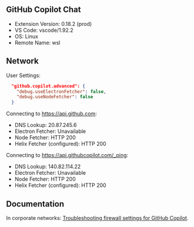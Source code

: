 ## GitHub Copilot Chat

- Extension Version: 0.18.2 (prod)
- VS Code: vscode/1.92.2
- OS: Linux
- Remote Name: wsl

## Network

User Settings:
```json
  "github.copilot.advanced": {
    "debug.useElectronFetcher": false,
    "debug.useNodeFetcher": false
  }
```

Connecting to https://api.github.com:
- DNS Lookup: 20.87.245.6
- Electron Fetcher: Unavailable
- Node Fetcher: HTTP 200
- Helix Fetcher (configured): HTTP 200

Connecting to https://api.githubcopilot.com/_ping:
- DNS Lookup: 140.82.114.22
- Electron Fetcher: Unavailable
- Node Fetcher: HTTP 200
- Helix Fetcher (configured): HTTP 200

## Documentation

In corporate networks: [Troubleshooting firewall settings for GitHub Copilot](https://docs.github.com/en/copilot/troubleshooting-github-copilot/troubleshooting-firewall-settings-for-github-copilot).